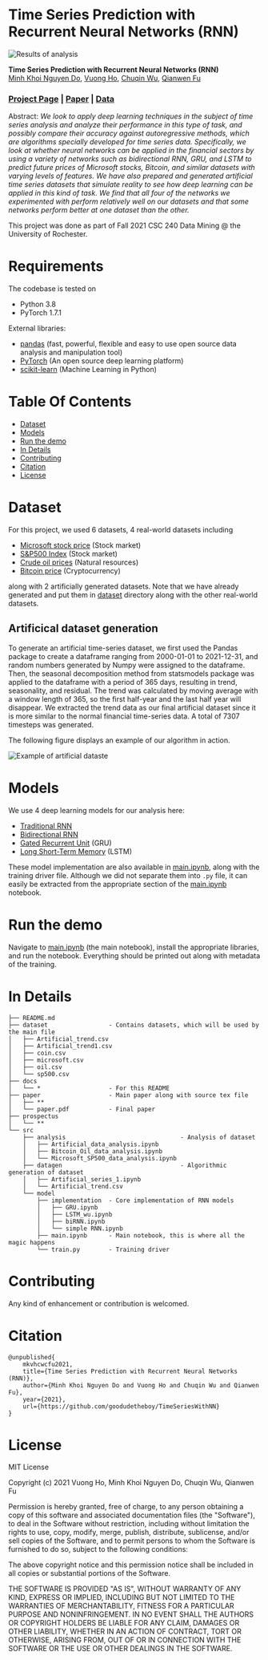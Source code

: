 # Time Series Prediction with Recurrent Neural Networks (RNN)

![Results of analysis](./docs/cover.png)

**Time Series Prediction with Recurrent Neural Networks (RNN)**<br>
[Minh Khoi Nguyen Do](https://github.com/DiningSystem), [Vuong Ho](https://github.com/goodudetheboy), [Chuqin Wu](https://github.com/chuqinwu), [Qianwen Fu](https://github.com/qfu4)<br>

### [Project Page](https://github.com/goodudetheboy/TimeSeriesWithNN) | [Paper](./paper/paper.pdf) | [Data](#dataset)<br>

Abstract: *We look to apply deep learning techniques in the subject of time series analysis and analyze their performance in this type of task, and possibly compare their accuracy against autoregressive methods, which are algorithms specially developed for time series data. Specifically, we look at whether neural networks can be applied in the financial sectors by using a variety of networks such as bidirectional RNN, GRU, and LSTM to predict future prices of Microsoft stocks, Bitcoin, and similar datasets with varying levels of features. We have also prepared and generated artificial time series datasets that simulate reality to see how deep learning can be applied in this kind of task. We find that all four of the networks we experimented with perform relatively well on our datasets and that some networks perform better at one dataset than the other.* 

This project was done as part of Fall 2021 CSC 240 Data Mining @ the University of Rochester.

# Requirements
The codebase is tested on 
* Python 3.8
* PyTorch 1.7.1

External libraries:
- [pandas](https://pandas.pydata.org/) (fast, powerful, flexible and easy to use open source data analysis and manipulation tool)
- [PyTorch](https://pytorch.org/) (An open source deep learning platform) 
- [scikit-learn](https://scikit-learn.org/) (Machine Learning in Python)

# Table Of Contents
-  [Dataset](#dataset)
-  [Models](#models)
-  [Run the demo](#run-the-demo)
-  [In Details](#in-details)
-  [Contributing](#contributing)
-  [Citation](#citation)
-  [License](#license)

# Dataset   
For this project, we used 6 datasets, 4 real-world datasets including 
- [Microsoft stock price](https://www.kaggle.com/vijayvvenkitesh/microsoft-stock-time-series-analysis) (Stock market)
- [S&P500 Index](https://datahub.io/core/s-and-p-500) (Stock market)
- [Crude oil prices](https://fred.stlouisfed.org/series/DCOILBRENTEU) (Natural resources)
- [Bitcoin price](https://www.kaggle.com/sudalairajkumar/cryptocurrencypricehistory) (Cryptocurrency)

along with 2 artificially generated datasets. Note that we have already generated and put them in [dataset](./dataset/) directory along with the other real-world datasets.

## Artificical dataset generation 
To generate an artificial time-series dataset, we
first used the Pandas package to create a dataframe ranging
from 2000-01-01 to 2021-12-31, and random numbers generated
by Numpy were assigned to the dataframe. Then, the
seasonal decomposition method from statsmodels package
was applied to the dataframe with a period of 365 days,
resulting in trend, seasonality, and residual. The trend was
calculated by moving average with a window length of 365,
so the first half-year and the last half year will disappear. We
extracted the trend data as our final artificial dataset since it
is more similar to the normal financial time-series data. A
total of 7307 timesteps was generated.

The following figure displays an example of our algorithm in action.

![Example of artificial dataste](./docs/adata1_graph.png)

# Models
We use 4 deep learning models for our analysis here:
- [Traditional RNN](https://arxiv.org/abs/1808.03314)
- [Bidirectional RNN](https://ieeexplore.ieee.org/document/650093)
- [Gated Recurrent Unit](https://arxiv.org/abs/1409.1259) (GRU)
- [Long Short-Term Memory](https://www.researchgate.net/publication/13853244_Long_Short-term_Memory) (LSTM)

These model implementation are also available in [main.ipynb](./src/model/main.ipynb), along with the training driver file. Although we did not separate them into `.py` file, it can easily be extracted from the appropriate section of the [main.ipynb](./src/model/main.ipynb) notebook.

# Run the demo

Navigate to [main.ipynb](./src/model/main.ipynb) (the main notebook), install the appropriate libraries, and run the notebook. Everything should be printed out along with metadata of the training.


# In Details
```
├── README.md
├── dataset                 - Contains datasets, which will be used by the main file
│   ├── Artificial_trend.csv
│   ├── Artificial_trend1.csv
│   ├── coin.csv
│   ├── microsoft.csv
│   ├── oil.csv
│   └── sp500.csv
├── docs
│   └── *                   - For this README
├── paper                   - Main paper along with source tex file
│   ├── **                  
│   └── paper.pdf           - Final paper
├── prospectus         
│   └── **
└── src
    ├── analysis                                - Analysis of dataset
    │   ├── Artificial_data_analysis.ipynb
    │   ├── Bitcoin_Oil_data_analysis.ipynb
    │   └── Microsoft_SP500_data_analysis.ipynb
    ├── datagen                                 - Algorithmic generation of dataset
    │   ├── Artificial_series_1.ipynb
    │   └── Artificial_trend.csv
    └── model
        ├── implementation  - Core implementation of RNN models
        │   ├── GRU.ipynb
        │   ├── LSTM_wu.ipynb
        │   ├── biRNN.ipynb
        │   └── simple RNN.ipynb
        ├── main.ipynb      - Main notebook, this is where all the magic happens
        └── train.py        - Training driver
```

# Contributing
Any kind of enhancement or contribution is welcomed.

# Citation
```
@unpublished{
    mkvhcwcfu2021,
    title={Time Series Prediction with Recurrent Neural Networks (RNN)},
    author={Minh Khoi Nguyen Do and Vuong Ho and Chuqin Wu and Qianwen Fu},
    year={2021},
    url={https://github.com/goodudetheboy/TimeSeriesWithNN}
}
```

# License
MIT License

Copyright (c) 2021 Vuong Ho, Minh Khoi Nguyen Do, Chuqin Wu, Qianwen Fu

Permission is hereby granted, free of charge, to any person obtaining a copy
of this software and associated documentation files (the "Software"), to deal
in the Software without restriction, including without limitation the rights
to use, copy, modify, merge, publish, distribute, sublicense, and/or sell
copies of the Software, and to permit persons to whom the Software is
furnished to do so, subject to the following conditions:

The above copyright notice and this permission notice shall be included in all
copies or substantial portions of the Software.

THE SOFTWARE IS PROVIDED "AS IS", WITHOUT WARRANTY OF ANY KIND, EXPRESS OR
IMPLIED, INCLUDING BUT NOT LIMITED TO THE WARRANTIES OF MERCHANTABILITY,
FITNESS FOR A PARTICULAR PURPOSE AND NONINFRINGEMENT. IN NO EVENT SHALL THE
AUTHORS OR COPYRIGHT HOLDERS BE LIABLE FOR ANY CLAIM, DAMAGES OR OTHER
LIABILITY, WHETHER IN AN ACTION OF CONTRACT, TORT OR OTHERWISE, ARISING FROM,
OUT OF OR IN CONNECTION WITH THE SOFTWARE OR THE USE OR OTHER DEALINGS IN THE
SOFTWARE.
